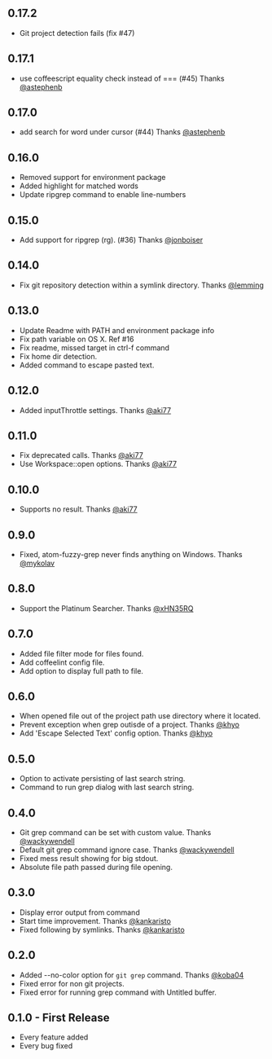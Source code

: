 ## 0.17.2
* Git project detection fails (fix #47)

## 0.17.1
* use coffeescript equality check instead of === (#45) Thanks [@astephenb](https://github.com/astephenb)

## 0.17.0
* add search for word under cursor (#44) Thanks [@astephenb](https://github.com/astephenb)

## 0.16.0
* Removed support for environment package
* Added highlight for matched words
* Update ripgrep command to enable line-numbers

## 0.15.0
* Add support for ripgrep (rg). (#36) Thanks [@jonboiser](https://github.com/jonboiser)

## 0.14.0
* Fix git repository detection within a symlink directory. Thanks [@lemming](https://github.com/lemming)

## 0.13.0
* Update Readme with PATH and environment package info
* Fix path variable on OS X. Ref #16
* Fix readme, missed target in ctrl-f command
* Fix home dir detection.
* Added command to escape pasted text.

## 0.12.0
* Added inputThrottle settings. Thanks [@aki77](https://github.com/aki77)

## 0.11.0
* Fix deprecated calls. Thanks [@aki77](https://github.com/aki77)
* Use Workspace::open options. Thanks [@aki77](https://github.com/aki77)

## 0.10.0
* Supports no result. Thanks [@aki77](https://github.com/aki77)

## 0.9.0
* Fixed, atom-fuzzy-grep never finds anything on Windows. Thanks [@mykolav](https://github.com/mykolav)

## 0.8.0
* Support the Platinum Searcher. Thanks [@xHN35RQ](https://github.com/xHN35RQ)

## 0.7.0
* Added file filter mode for files found.
* Add coffeelint config file.
* Add option to display full path to file.

## 0.6.0
* When opened file out of the project path use directory where it located.
* Prevent exception when grep outisde of a project. Thanks [@khyo](https://github.com/khyo)
* Add 'Escape Selected Text' config option. Thanks [@khyo](https://github.com/khyo)

## 0.5.0
* Option to activate persisting of last search string.
* Command to run grep dialog with last search string.

## 0.4.0
* Git grep command can be set with custom value. Thanks [@wackywendell](https://github.com/wackywendell)
* Default git grep command ignore case. Thanks [@wackywendell](https://github.com/wackywendell)
* Fixed mess result showing for big stdout.
* Absolute file path passed during file opening.

## 0.3.0
* Display error output from command
* Start time improvement. Thanks [@kankaristo](https://github.com/kankaristo)
* Fixed following by symlinks. Thanks [@kankaristo](https://github.com/kankaristo)

## 0.2.0
* Added --no-color option for ```git grep``` command. Thanks [@koba04](https://github.com/koba04)
* Fixed error for non git projects.
* Fixed error for running grep command with Untitled buffer.

## 0.1.0 - First Release
* Every feature added
* Every bug fixed

